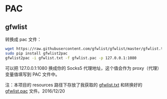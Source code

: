 # PAC

## gfwlist

转换成 pac 文件：

```sh
wget https://raw.githubusercontent.com/gfwlist/gfwlist/master/gfwlist.txt
sudo pip install gfwlist2pac
gfwlist2pac -i gfwlist.txt -f gfwlist.pac -p 127.0.0.1:1080
```

可以把 127.0.0.1:1080 换成你的 Socks5 代理地址，这个值会作为 proxy（代理）变量值填写到 PAC 文件中。

注：本项目的 resources 路径下存放了我获取的 [gfwlist.txt](./resources/gfwlist.txt) 和转换好的 [gfwlist.pac](./resources/gfwlist.pac) 文件。2016/12/20
